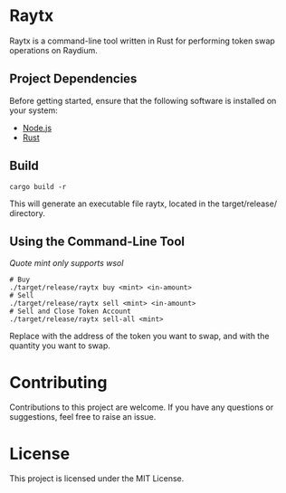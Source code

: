 # Raytx

Raytx is a command-line tool written in Rust for performing token swap operations on Raydium.

## Project Dependencies

Before getting started, ensure that the following software is installed on your system:

- [Node.js](https://nodejs.org/)
- [Rust](https://www.rust-lang.org/)


## Build
```
cargo build -r
```
This will generate an executable file raytx, located in the target/release/ directory.

## Using the Command-Line Tool
*Quote mint only supports wsol*
```
# Buy
./target/release/raytx buy <mint> <in-amount>
# Sell
./target/release/raytx sell <mint> <in-amount>
# Sell and Close Token Account
./target/release/raytx sell-all <mint>
```
Replace <mint> with the address of the token you want to swap, and <amount> with the quantity you want to swap.

# Contributing
Contributions to this project are welcome. If you have any questions or suggestions, feel free to raise an issue.

# License
This project is licensed under the MIT License.
